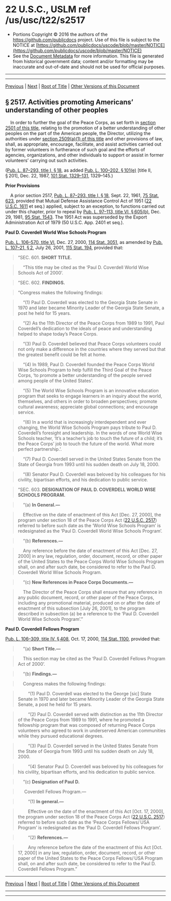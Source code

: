 ---
---

# 22 U.S.C., USLM ref /us/usc/t22/s2517

* Portions Copyright © 2016 the authors of the https://github.com/publicdocs project.
  Use of this file is subject to the NOTICE at [https://github.com/publicdocs/uscode/blob/master/NOTICE](https://github.com/publicdocs/uscode/blob/master/NOTICE)
* See the [Document Metadata](././../../../..//README.md) for more information.
  This file is generated from historical government data; content and/or formatting may be inaccurate and out-of-date and should not be used for official purposes.

----------
----------

[Previous](./../../../..//us/usc/t22/ch34/m__us_usc_t22_s2516.md) | [Next](./../../../..//us/usc/t22/ch34/m__us_usc_t22_s2518.md) | [Root of Title](./../../../../) | [Other Versions of this Document](https://publicdocs.github.io/go/links?ns=uslm&ref=%2Fus%2Fusc%2Ft22%2Fs2517)

## § 2517. Activities promoting Americans’ understanding of other peoples

    In order to further the goal of the Peace Corps, as set forth in [section 2501 of this title][/us/usc/t22/s2501], relating to the promotion of a better understanding of other peoples on the part of the American people, the Director, utilizing the authorities under [section 2509(a)(1) of this title][/us/usc/t22/s2509/a/1] and other provisions of law, shall, as appropriate, encourage, facilitate, and assist activities carried out by former volunteers in furtherance of such goal and the efforts of agencies, organizations, and other individuals to support or assist in former volunteers’ carrying out such activities.

([Pub. L. 87–293, title I, § 18][/us/pl/87/293/s18], as added [Pub. L. 100–202, § 101(e)][/us/pl/100/202/s101/e] \[title II, § 201\], Dec. 22, 1987, [101 Stat. 1329–131][/us/stat/101/1329-131], 1329–145.)

 __Prior Provisions__ 

    A prior section 2517, [Pub. L. 87–293, title I, § 18][/us/pl/87/293/s18], Sept. 22, 1961, [75 Stat. 623][/us/stat/75/623], provided that Mutual Defense Assistance Control Act of 1951 ([22 U.S.C. 1611][/us/usc/t22/s1611] et seq.) applied, subject to an exception, to functions carried out under this chapter, prior to repeal by [Pub. L. 97–113, title VI, § 605(b)][/us/pl/97/113/s605/b], Dec. 29, 1981, [95 Stat. 1543][/us/stat/95/1543]. The 1951 Act was superseded by the Export Administration Act of 1979 (50 U.S.C. App. 2401 et seq.).

 __Paul D. Coverdell World Wise Schools Program__ 

[Pub. L. 106–570, title VI][/us/pl/106/570], Dec. 27, 2000, [114 Stat. 3051][/us/stat/114/3051], as amended by [Pub. L. 107–21, § 2][/us/pl/107/21/s2], July 26, 2001, [115 Stat. 194][/us/stat/115/194], provided that:

> “SEC. 601. __SHORT TITLE.__ 

>     “This title may be cited as the ‘Paul D. Coverdell World Wise Schools Act of 2000’.

> “SEC. 602. __FINDINGS.__ 

> “Congress makes the following findings:

>     “(1) Paul D. Coverdell was elected to the Georgia State Senate in 1970 and later became Minority Leader of the Georgia State Senate, a post he held for 15 years.

>     “(2) As the 11th Director of the Peace Corps from 1989 to 1991, Paul Coverdell’s dedication to the ideals of peace and understanding helped to shape today’s Peace Corps.

>     “(3) Paul D. Coverdell believed that Peace Corps volunteers could not only make a difference in the countries where they served but that the greatest benefit could be felt at home.

>     “(4) In 1989, Paul D. Coverdell founded the Peace Corps World Wise Schools Program to help fulfill the Third Goal of the Peace Corps, ‘to promote a better understanding of the people served among people of the United States’.

>     “(5) The World Wise Schools Program is an innovative education program that seeks to engage learners in an inquiry about the world, themselves, and others in order to broaden perspectives; promote cultural awareness; appreciate global connections; and encourage service.

>     “(6) In a world that is increasingly interdependent and ever changing, the World Wise Schools Program pays tribute to Paul D. Coverdell’s foresight and leadership. In the words of one World Wise Schools teacher, ‘It’s a teacher’s job to touch the future of a child; it’s the Peace Corps’ job to touch the future of the world. What more perfect partnership.’.

>     “(7) Paul D. Coverdell served in the United States Senate from the State of Georgia from 1993 until his sudden death on July 18, 2000.

>     “(8) Senator Paul D. Coverdell was beloved by his colleagues for his civility, bipartisan efforts, and his dedication to public service.

> “SEC. 603. __DESIGNATION OF PAUL D. COVERDELL WORLD WISE SCHOOLS PROGRAM.__ 

>     “(a) __In General.—__ 

>     Effective on the date of enactment of this Act \[Dec. 27, 2000\], the program under section 18 of the Peace Corps Act ([22 U.S.C. 2517][/us/usc/t22/s2517]) referred to before such date as the ‘World Wise Schools Program’ is redesignated as the ‘Paul D. Coverdell World Wise Schools Program’.

>     “(b) __References.—__ 

>     Any reference before the date of enactment of this Act \[Dec. 27, 2000\] in any law, regulation, order, document, record, or other paper of the United States to the Peace Corps World Wise Schools Program shall, on and after such date, be considered to refer to the Paul D. Coverdell World Wise Schools Program.

>     “(c) __New References in Peace Corps Documents.—__ 

>     The Director of the Peace Corps shall ensure that any reference in any public document, record, or other paper of the Peace Corps, including any promotional material, produced on or after the date of enactment of this subsection \[July 26, 2001\], to the program described in subsection (a) be a reference to the ‘Paul D. Coverdell World Wise Schools Program’.”

 __Paul D. Coverdell Fellows Program__ 

[Pub. L. 106–309, title IV, § 408][/us/pl/106/309/s408], Oct. 17, 2000, [114 Stat. 1100][/us/stat/114/1100], provided that:

>     “(a) __Short Title.—__ 

>     This section may be cited as the ‘Paul D. Coverdell Fellows Program Act of 2000’.

>     “(b) __Findings.—__ 

>     Congress makes the following findings:

>         “(1) Paul D. Coverdell was elected to the George \[sic\] State Senate in 1970 and later became Minority Leader of the Georgia State Senate, a post he held for 15 years.

>         “(2) Paul D. Coverdell served with distinction as the 11th Director of the Peace Corps from 1989 to 1991, where he promoted a fellowship program that was composed of returning Peace Corps volunteers who agreed to work in underserved American communities while they pursued educational degrees.

>         “(3) Paul D. Coverdell served in the United States Senate from the State of Georgia from 1993 until his sudden death on July 18, 2000.

>         “(4) Senator Paul D. Coverdell was beloved by his colleagues for his civility, bipartisan efforts, and his dedication to public service.

>     “(c) __Designation of Paul D.__ 

>      Coverdell Fellows Program.—

>         “(1) __In general.—__ 

>         Effective on the date of the enactment of this Act \[Oct. 17, 2000\], the program under section 18 of the Peace Corps Act ([22 U.S.C. 2517][/us/usc/t22/s2517]) referred to before such date as the ‘Peace Corps Fellows/ USA Program’ is redesignated as the ‘Paul D. Coverdell Fellows Program’.

>         “(2) __References.—__ 

>         Any reference before the date of the enactment of this Act \[Oct. 17, 2000\] in any law, regulation, order, document, record, or other paper of the United States to the Peace Corps Fellows/ USA Program shall, on and after such date, be considered to refer to the Paul D. Coverdell Fellows Program.”

----------

[Previous](./../../../..//us/usc/t22/ch34/m__us_usc_t22_s2516.md) | [Next](./../../../..//us/usc/t22/ch34/m__us_usc_t22_s2518.md) | [Root of Title](./../../../../) | [Other Versions of this Document](https://publicdocs.github.io/go/links?ns=uslm&ref=%2Fus%2Fusc%2Ft22%2Fs2517)

----------
----------

[/us/usc/t22/s2501]: https://publicdocs.github.io/go/links?ns=uslm&ref=%2Fus%2Fusc%2Ft22%2Fs2501
[/us/usc/t22/s2509/a/1]: https://publicdocs.github.io/go/links?ns=uslm&ref=%2Fus%2Fusc%2Ft22%2Fs2509%2Fa%2F1
[/us/pl/87/293/s18]: https://publicdocs.github.io/go/links?ns=uslm&ref=%2Fus%2Fpl%2F87%2F293%2Fs18
[/us/pl/100/202/s101/e]: https://publicdocs.github.io/go/links?ns=uslm&ref=%2Fus%2Fpl%2F100%2F202%2Fs101%2Fe
[/us/stat/101/1329-131]: https://publicdocs.github.io/go/links?ns=uslm&ref=%2Fus%2Fstat%2F101%2F1329-131
[/us/pl/87/293/s18]: https://publicdocs.github.io/go/links?ns=uslm&ref=%2Fus%2Fpl%2F87%2F293%2Fs18
[/us/stat/75/623]: https://publicdocs.github.io/go/links?ns=uslm&ref=%2Fus%2Fstat%2F75%2F623
[/us/usc/t22/s1611]: https://publicdocs.github.io/go/links?ns=uslm&ref=%2Fus%2Fusc%2Ft22%2Fs1611
[/us/pl/97/113/s605/b]: https://publicdocs.github.io/go/links?ns=uslm&ref=%2Fus%2Fpl%2F97%2F113%2Fs605%2Fb
[/us/stat/95/1543]: https://publicdocs.github.io/go/links?ns=uslm&ref=%2Fus%2Fstat%2F95%2F1543
[/us/pl/106/570]: https://publicdocs.github.io/go/links?ns=uslm&ref=%2Fus%2Fpl%2F106%2F570
[/us/stat/114/3051]: https://publicdocs.github.io/go/links?ns=uslm&ref=%2Fus%2Fstat%2F114%2F3051
[/us/pl/107/21/s2]: https://publicdocs.github.io/go/links?ns=uslm&ref=%2Fus%2Fpl%2F107%2F21%2Fs2
[/us/stat/115/194]: https://publicdocs.github.io/go/links?ns=uslm&ref=%2Fus%2Fstat%2F115%2F194
[/us/usc/t22/s2517]: https://publicdocs.github.io/go/links?ns=uslm&ref=%2Fus%2Fusc%2Ft22%2Fs2517
[/us/pl/106/309/s408]: https://publicdocs.github.io/go/links?ns=uslm&ref=%2Fus%2Fpl%2F106%2F309%2Fs408
[/us/stat/114/1100]: https://publicdocs.github.io/go/links?ns=uslm&ref=%2Fus%2Fstat%2F114%2F1100
[/us/usc/t22/s2517]: https://publicdocs.github.io/go/links?ns=uslm&ref=%2Fus%2Fusc%2Ft22%2Fs2517



